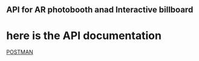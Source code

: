 ## API for AR photobooth anad Interactive billboard

# here is the API documentation

[POSTMAN](https://documenter.getpostman.com/view/27666297/2s9YR3dw1X)


